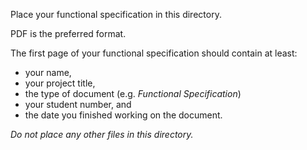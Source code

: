 Place your functional specification in this directory.

PDF is the preferred format.

The first page of your functional specification should contain at least:

- your name,
- your project title,
- the type of document (e.g. *Functional Specification*)
- your student number, and
- the date you finished working on the document.

*Do not place any other files in this directory.*

